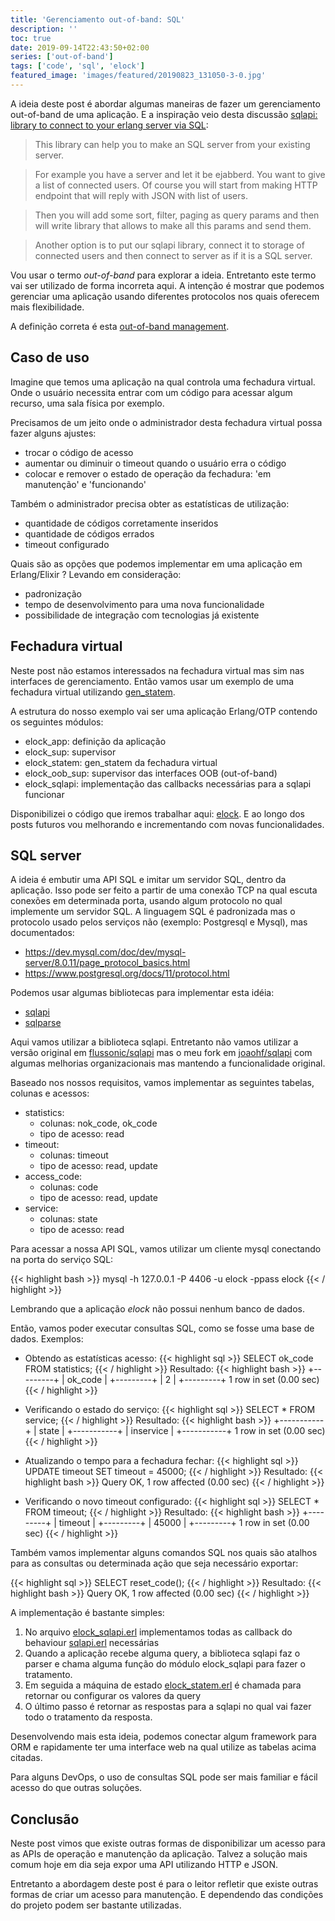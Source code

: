 ```yaml
---
title: 'Gerenciamento out-of-band: SQL'
description: ''
toc: true
date: 2019-09-14T22:43:50+02:00
series: ['out-of-band']
tags: ['code', 'sql', 'elock']
featured_image: 'images/featured/20190823_131050-3-0.jpg'
---
```


A ideia deste post é abordar algumas maneiras de fazer um gerenciamento
out-of-band de uma aplicação. E a inspiração veio desta discussão
[sqlapi: library to connect to your erlang server via SQL](http://erlang.org/pipermail/erlang-questions/2018-March/095064.html):

> This library can help you to make an SQL server from your existing server.

> For example you have a server and let it be ejabberd. You want to give a list
> of connected users. Of course you will start from making HTTP endpoint that
> will reply with JSON with list of users.

> Then you will add some sort, filter, paging as query params and then will
> write library that allows to make all this params and send them.

> Another option is to put our sqlapi library, connect it to storage of
> connected users and then connect to server as if it is a SQL server.

Vou usar o termo _out-of-band_ para explorar a ideia. Entretanto este termo vai
ser utilizado de forma incorreta aqui. A intenção é mostrar que podemos
gerenciar uma aplicação usando diferentes protocolos nos quais oferecem mais
flexibilidade.

A definição correta é esta
[out-of-band management](https://en.wikipedia.org/wiki/Out-of-band_management).

## Caso de uso

Imagine que temos uma aplicação na qual controla uma fechadura virtual. Onde o
usuário necessita entrar com um código para acessar algum recurso, uma sala
física por exemplo.

Precisamos de um jeito onde o administrador desta fechadura virtual possa fazer
alguns ajustes:

- trocar o código de acesso
- aumentar ou diminuir o timeout quando o usuário erra o código
- colocar e remover o estado de operação da fechadura: 'em manutenção' e
  'funcionando'

Também o administrador precisa obter as estatísticas de utilização:

- quantidade de códigos corretamente inseridos
- quantidade de códigos errados
- timeout configurado

Quais são as opções que podemos implementar em uma aplicação em Erlang/Elixir ?
Levando em consideração:

- padronização
- tempo de desenvolvimento para uma nova funcionalidade
- possibilidade de integração com tecnologias já existente

## Fechadura virtual

Neste post não estamos interessados na fechadura virtual mas sim nas interfaces
de gerenciamento. Então vamos usar um exemplo de uma fechadura virtual
utilizando
[gen_statem](http://erlang.org/doc/design_principles/statem.html#example).

A estrutura do nosso exemplo vai ser uma aplicação Erlang/OTP contendo os
seguintes módulos:

- elock_app: definição da aplicação
- elock_sup: supervisor
- elock_statem: gen_statem da fechadura virtual
- elock_oob_sup: supervisor das interfaces OOB (out-of-band)
- elock_sqlapi: implementação das callbacks necessárias para a sqlapi funcionar

Disponibilizei o código que iremos trabalhar aqui:
[elock](https://github.com/joaohf/elock). E ao longo dos posts futuros vou
melhorando e incrementando com novas funcionalidades.

## SQL server

A ideia é embutir uma API SQL e imitar um servidor SQL, dentro da aplicação.
Isso pode ser feito a partir de uma conexão TCP na qual escuta conexões em
determinada porta, usando algum protocolo no qual implemente um servidor SQL. A
linguagem SQL é padronizada mas o protocolo usado pelos serviços não (exemplo:
Postgresql e Mysql), mas documentados:

- https://dev.mysql.com/doc/dev/mysql-server/8.0.11/page_protocol_basics.html
- https://www.postgresql.org/docs/11/protocol.html

Podemos usar algumas bibliotecas para implementar esta idéia:

- [sqlapi](https://github.com/flussonic/sqlapi)
- [sqlparse](https://github.com/K2InformaticsGmbH/sqlparse)

Aqui vamos utilizar a biblioteca sqlapi. Entretanto não vamos utilizar a versão
original em [flussonic/sqlapi](https://github.com/flussonic/sqlapi) mas o meu
fork em [joaohf/sqlapi](https://github.com/joaohf/sqlapi) com algumas melhorias
organizacionais mas mantendo a funcionalidade original.

Baseado nos nossos requisitos, vamos implementar as seguintes tabelas, colunas e
acessos:

- statistics:
  - colunas: nok_code, ok_code
  - tipo de acesso: read
- timeout:
  - colunas: timeout
  - tipo de acesso: read, update
- access_code:
  - colunas: code
  - tipo de acesso: read, update
- service:
  - colunas: state
  - tipo de acesso: read

Para acessar a nossa API SQL, vamos utilizar um cliente mysql conectando na
porta do serviço SQL:

{{< highlight bash >}} mysql -h 127.0.0.1 -P 4406 -u elock -ppass elock
{{< / highlight >}}

Lembrando que a aplicação _elock_ não possui nenhum banco de dados.

Então, vamos poder executar consultas SQL, como se fosse uma base de dados.
Exemplos:

- Obtendo as estatísticas acesso: {{< highlight sql >}} SELECT ok_code FROM
  statistics; {{< / highlight >}} Resultado: {{< highlight bash >}} +---------+
  | ok_code | +---------+ | 2 | +---------+ 1 row in set (0.00 sec)
  {{< / highlight >}}

- Verificando o estado do serviço: {{< highlight sql >}} SELECT \* FROM service;
  {{< / highlight >}} Resultado: {{< highlight bash >}} +-----------+ | state |
  +-----------+ | inservice | +-----------+ 1 row in set (0.00 sec)
  {{< / highlight >}}

- Atualizando o tempo para a fechadura fechar: {{< highlight sql >}} UPDATE
  timeout SET timeout = 45000; {{< / highlight >}} Resultado:
  {{< highlight bash >}} Query OK, 1 row affected (0.00 sec) {{< / highlight >}}

- Verificando o novo timeout configurado: {{< highlight sql >}} SELECT \* FROM
  timeout; {{< / highlight >}} Resultado: {{< highlight bash >}} +---------+ |
  timeout | +---------+ | 45000 | +---------+ 1 row in set (0.00 sec)
  {{< / highlight >}}

Também vamos implementar alguns comandos SQL nos quais são atalhos para as
consultas ou determinada ação que seja necessário exportar:

{{< highlight sql >}} SELECT reset_code(); {{< / highlight >}} Resultado:
{{< highlight bash >}} Query OK, 1 row affected (0.00 sec) {{< / highlight >}}

A implementação é bastante simples:

1. No arquivo
   [elock_sqlapi.erl](https://github.com/joaohf/elock/blob/mignon-17/src/elock_sqlapi.erl)
   implementamos todas as callback do behaviour
   [sqlapi.erl](https://github.com/joaohf/sqlapi/src/sqlapi.erl) necessárias
2. Quando a aplicação recebe alguma query, a biblioteca sqlapi faz o parser e
   chama alguma função do módulo elock_sqlapi para fazer o tratamento.
3. Em seguida a máquina de estado
   [elock_statem.erl](https://github.com/joaohf/elock/blob/mignon-17/src/elock_statem.erl)
   é chamada para retornar ou configurar os valores da query
4. O último passo é retornar as respostas para a sqlapi no qual vai fazer todo o
   tratamento da resposta.

Desenvolvendo mais esta ideia, podemos conectar algum framework para ORM e
rapidamente ter uma interface web na qual utilize as tabelas acima citadas.

Para alguns DevOps, o uso de consultas SQL pode ser mais familiar e fácil acesso
do que outras soluções.

## Conclusão

Neste post vimos que existe outras formas de disponibilizar um acesso para as
APIs de operação e manutenção da aplicação. Talvez a solução mais comum hoje em
dia seja expor uma API utilizando HTTP e JSON.

Entretanto a abordagem deste post é para o leitor refletir que existe outras
formas de criar um acesso para manutenção. E dependendo das condições do projeto
podem ser bastante utilizadas.
